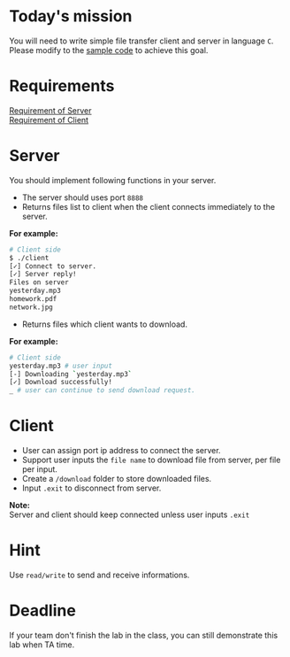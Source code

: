 
Today's mission
==
You will need to write simple file transfer client and server in language `C`.  
Please modify to the [sample code](#) to achieve this goal.

Requirements
==
[Requirement of Server](#server)  
[Requirement of Client](#client)

Server
==
You should implement following functions in your server.
- The server should uses port `8888`  
- Returns files list to client when the client connects immediately to the server.  

**For example:**

```sh
# Client side
$ ./client
[✓] Connect to server.
[✓] Server reply!
Files on server
yesterday.mp3
homework.pdf
network.jpg
```
- Returns files which client wants to download.


**For example:**

```sh
# Client side
yesterday.mp3 # user input
[-] Downloading `yesterday.mp3`
[✓] Download successfully!
_ # user can continue to send download request.
```

Client
==
- User can assign port ip address to connect the server.
- Support user inputs the `file name` to download file from server, per file per input.  
- Create a `/download` folder to store downloaded files.
- Input `.exit` to disconnect from server. 

**Note:**    
Server and client should keep connected unless user inputs `.exit`

Hint
==
Use `read/write` to send and receive informations.

Deadline
==
If your team don't finish the lab in the class, you can still demonstrate this lab when TA time.
